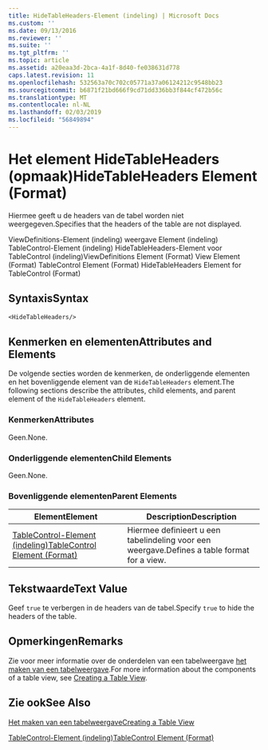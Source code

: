 ```yaml
---
title: HideTableHeaders-Element (indeling) | Microsoft Docs
ms.custom: ''
ms.date: 09/13/2016
ms.reviewer: ''
ms.suite: ''
ms.tgt_pltfrm: ''
ms.topic: article
ms.assetid: a20eaa3d-2bca-4a1f-8d40-fe038631d778
caps.latest.revision: 11
ms.openlocfilehash: 532563a70c702c05771a37a06124212c9548bb23
ms.sourcegitcommit: b6871f21bd666f9cd71dd336bb3f844cf472b56c
ms.translationtype: MT
ms.contentlocale: nl-NL
ms.lasthandoff: 02/03/2019
ms.locfileid: "56849894"
---
```

# <a name="hidetableheaders-element-format"></a><span data-ttu-id="565a5-102">Het element HideTableHeaders (opmaak)</span><span class="sxs-lookup"><span data-stu-id="565a5-102">HideTableHeaders Element (Format)</span></span>

<span data-ttu-id="565a5-103">Hiermee geeft u de headers van de tabel worden niet weergegeven.</span><span class="sxs-lookup"><span data-stu-id="565a5-103">Specifies that the headers of the table are not displayed.</span></span>

<span data-ttu-id="565a5-104">ViewDefinitions-Element (indeling) weergave Element (indeling) TableControl-Element (indeling) HideTableHeaders-Element voor TableControl (indeling)</span><span class="sxs-lookup"><span data-stu-id="565a5-104">ViewDefinitions Element (Format) View Element (Format) TableControl Element (Format) HideTableHeaders Element for TableControl (Format)</span></span>

## <a name="syntax"></a><span data-ttu-id="565a5-105">Syntaxis</span><span class="sxs-lookup"><span data-stu-id="565a5-105">Syntax</span></span>

```vb
<HideTableHeaders/>
```

## <a name="attributes-and-elements"></a><span data-ttu-id="565a5-106">Kenmerken en elementen</span><span class="sxs-lookup"><span data-stu-id="565a5-106">Attributes and Elements</span></span>

<span data-ttu-id="565a5-107">De volgende secties worden de kenmerken, de onderliggende elementen en het bovenliggende element van de `HideTableHeaders` element.</span><span class="sxs-lookup"><span data-stu-id="565a5-107">The following sections describe the attributes, child elements, and parent element of the `HideTableHeaders` element.</span></span>

### <a name="attributes"></a><span data-ttu-id="565a5-108">Kenmerken</span><span class="sxs-lookup"><span data-stu-id="565a5-108">Attributes</span></span>

<span data-ttu-id="565a5-109">Geen.</span><span class="sxs-lookup"><span data-stu-id="565a5-109">None.</span></span>

### <a name="child-elements"></a><span data-ttu-id="565a5-110">Onderliggende elementen</span><span class="sxs-lookup"><span data-stu-id="565a5-110">Child Elements</span></span>

<span data-ttu-id="565a5-111">Geen.</span><span class="sxs-lookup"><span data-stu-id="565a5-111">None.</span></span>

### <a name="parent-elements"></a><span data-ttu-id="565a5-112">Bovenliggende elementen</span><span class="sxs-lookup"><span data-stu-id="565a5-112">Parent Elements</span></span>

|<span data-ttu-id="565a5-113">Element</span><span class="sxs-lookup"><span data-stu-id="565a5-113">Element</span></span>|<span data-ttu-id="565a5-114">Description</span><span class="sxs-lookup"><span data-stu-id="565a5-114">Description</span></span>|
|-------------|-----------------|
|[<span data-ttu-id="565a5-115">TableControl-Element (indeling)</span><span class="sxs-lookup"><span data-stu-id="565a5-115">TableControl Element (Format)</span></span>](./tablecontrol-element-format.md)|<span data-ttu-id="565a5-116">Hiermee definieert u een tabelindeling voor een weergave.</span><span class="sxs-lookup"><span data-stu-id="565a5-116">Defines a table format for a view.</span></span>|

## <a name="text-value"></a><span data-ttu-id="565a5-117">Tekstwaarde</span><span class="sxs-lookup"><span data-stu-id="565a5-117">Text Value</span></span>

<span data-ttu-id="565a5-118">Geef `true` te verbergen in de headers van de tabel.</span><span class="sxs-lookup"><span data-stu-id="565a5-118">Specify `true` to hide the headers of the table.</span></span>

## <a name="remarks"></a><span data-ttu-id="565a5-119">Opmerkingen</span><span class="sxs-lookup"><span data-stu-id="565a5-119">Remarks</span></span>

<span data-ttu-id="565a5-120">Zie voor meer informatie over de onderdelen van een tabelweergave [het maken van een tabelweergave](./creating-a-table-view.md).</span><span class="sxs-lookup"><span data-stu-id="565a5-120">For more information about the components of a table view, see [Creating a Table View](./creating-a-table-view.md).</span></span>

## <a name="see-also"></a><span data-ttu-id="565a5-121">Zie ook</span><span class="sxs-lookup"><span data-stu-id="565a5-121">See Also</span></span>

[<span data-ttu-id="565a5-122">Het maken van een tabelweergave</span><span class="sxs-lookup"><span data-stu-id="565a5-122">Creating a Table View</span></span>](./creating-a-table-view.md)

[<span data-ttu-id="565a5-123">TableControl-Element (indeling)</span><span class="sxs-lookup"><span data-stu-id="565a5-123">TableControl Element (Format)</span></span>](./tablecontrol-element-format.md)

